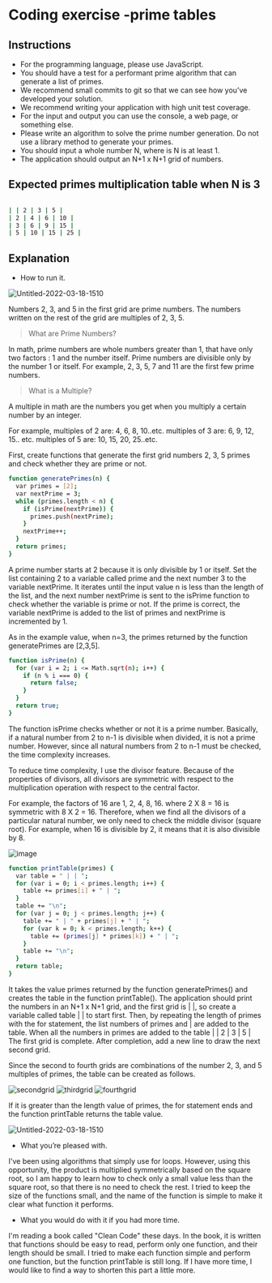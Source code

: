 # Coding exercise -prime tables

## Instructions
- For the programming language, please use JavaScript.
-  You should have a test for a performant prime algorithm that can generate a list of 
primes.
- We recommend small commits to git so that we can see how you’ve developed your 
solution.
-  We recommend writing your application with high unit test coverage.
-  For the input and output you can use the console, a web page, or something else.
- Please write an algorithm to solve the prime number generation. Do not use a library 
method to generate your primes.
-  You should input a whole number N, where is N is at least 1.
-  The application should output an N+1 x N+1 grid of numbers.

## Expected primes multiplication table when N is 3

```sh

| | 2 | 3 | 5 | 
| 2 | 4 | 6 | 10 | 
| 3 | 6 | 9 | 15 | 
| 5 | 10 | 15 | 25 |
```

## Explanation
-  How to run it. 

![Untitled-2022-03-18-1510](https://user-images.githubusercontent.com/79802132/159034960-234acb7a-9e62-4f19-8181-fbf81326e98b.png)


Numbers 2, 3, and 5 in the first grid are prime numbers.
The numbers written on the rest of the grid are multiples of 2, 3, 5.

> What are Prime Numbers?

In math, prime numbers are whole numbers greater than 1, that have only two factors : 1 and the number itself.
Prime numbers are divisible only by the number 1 or itself. 
For example, 2, 3, 5, 7 and 11 are the first few prime numbers.

> What is a Multiple?

A multiple in math are the numbers you get when you multiply a certain number by an integer.

For example, 
multiples of 2 are: 4, 6, 8, 10..etc.
multiples of 3 are: 6, 9, 12, 15.. etc. 
multiples of 5 are: 10, 15, 20, 25..etc.


First, create functions that generate the first grid numbers 2, 3, 5 primes and check whether they are prime or not.

```sh
function generatePrimes(n) {  
  var primes = [2];
  var nextPrime = 3;
  while (primes.length < n) {
    if (isPrime(nextPrime)) {
      primes.push(nextPrime);
    }
    nextPrime++;
  }
  return primes;
}
```
A prime number starts at 2 because it is only divisible by 1 or itself. 
Set the list containing 2 to a variable called prime and the next number 3 to the variable nextPrime. 
It iterates until the input value n is less than the length of the list, and the next number nextPrime is sent to the isPrime function to check whether the variable is prime or not. If the prime is correct, the variable nextPrime is added to the list of primes and nextPrime is incremented by 1.

As in the example value, when n=3, the primes returned by the function generatePrimes are [2,3,5].


```sh
function isPrime(n) {
  for (var i = 2; i <= Math.sqrt(n); i++) {
    if (n % i === 0) {
      return false;
    }
  }
  return true;
}
```

The function isPrime checks whether or not it is a prime number. 
Basically, if a natural number from 2 to n-1 is divisible when divided, it is not a prime number.
However, since all natural numbers from 2 to n-1 must be checked, the time complexity increases.

To reduce time complexity, I use the divisor feature.
Because of the properties of divisors, all divisors are symmetric with respect to the multiplication operation with respect to the central factor.

For example, the factors of 16 are 1, 2, 4, 8, 16.
where 2 X 8 = 16 is symmetric with 8 X 2 = 16.
Therefore, when we find all the divisors of a particular natural number, we only need to check the middle divisor (square root).
For example, when 16 is divisible by 2, it means that it is also divisible by 8.

![image](https://user-images.githubusercontent.com/79802132/159277533-b868d461-0de7-4a2b-9f03-2b0012115240.png)

```sh
function printTable(primes) {
  var table = " | | ";
  for (var i = 0; i < primes.length; i++) {
    table += primes[i] + " | ";
  }
  table += "\n";
  for (var j = 0; j < primes.length; j++) {
    table += " | " + primes[j] + " | ";
    for (var k = 0; k < primes.length; k++) {
      table += (primes[j] * primes[k]) + " | ";
    }
    table += "\n";
  }
  return table;
}
```
It takes the value primes returned by the function generatePrimes() and creates the table in the function printTable().
The application should print the numbers in an N+1 x N+1 grid, and the first grid is | |, 
so create a variable called table | | to start first. 
Then, by repeating the length of primes with the for statement, the list numbers of primes and | are added to the table.
When all the numbers in primes are added to the table
| | 2 | 3 | 5 | The first grid is complete. After completion, add a new line to draw the next second grid.

Since the second to fourth grids are combinations of the number 2, 3, and 5 multiples of primes, the table can be created as follows.

![secondgrid](https://user-images.githubusercontent.com/79802132/159289639-c57b1d8d-e96a-44b2-961a-54260661d503.png)
![thirdgrid](https://user-images.githubusercontent.com/79802132/159290360-99c12369-ce38-44c8-bca1-a4072fd1a43e.png)
![fourthgrid](https://user-images.githubusercontent.com/79802132/159291003-6fdb2360-798e-4616-be2a-f0a40fd02bd4.png)

If it is greater than the length value of primes, the for statement ends and the function printTable returns the table value.

![Untitled-2022-03-18-1510](https://user-images.githubusercontent.com/79802132/159291615-f1ce8d50-e452-4919-832c-56b3d1cb26f3.png)


-  What you’re pleased with. 

I've been using algorithms that simply use for loops.
However, using this opportunity, the product is multiplied symmetrically based on the square root, 
so I am happy to learn how to check only a small value less than the square root, so that there is no need to check the rest.
I tried to keep the size of the functions small, and the name of the function is simple to make it clear what function it performs.

-  What you would do with it if you had more time. 

I'm reading a book called "Clean Code" these days.
In the book, it is written that functions should be easy to read, perform only one function, and their length should be small.
I tried to make each function simple and perform one function, but the function printTable is still long.
If I have more time, I would like to find a way to shorten this part a little more.



